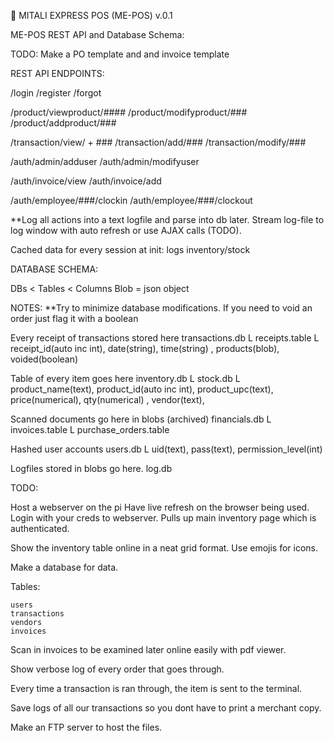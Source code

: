 🌟 MITALI EXPRESS POS (ME-POS) v.0.1



ME-POS REST API and Database Schema:


TODO:
Make a PO template and and invoice template



REST API ENDPOINTS:

/login
/register
/forgot


/product/viewproduct/####
/product/modifyproduct/###
/product/addproduct/###

/transaction/view/ + ###
/transaction/add/###
/transaction/modify/###


/auth/admin/adduser
/auth/admin/modifyuser

/auth/invoice/view
/auth/invoice/add



/auth/employee/###/clockin
/auth/employee/###/clockout




**Log all actions into a text logfile and parse into db later. Stream log-file to log window with auto refresh or use AJAX calls (TODO).


Cached data for every session at init:
	logs
	inventory/stock


DATABASE SCHEMA:

DBs < Tables < Columns
Blob = json object

NOTES:
**Try to minimize database modifications. If you need to void an order just flag it with a boolean


Every receipt of transactions stored here
transactions.db
	L receipts.table
		L receipt_id(auto inc int), date(string), time(string) , products(blob), voided(boolean)

Table of every item goes here
inventory.db
	L stock.db
		L product_name(text), product_id(auto inc int), product_upc(text), price(numerical), qty(numerical) , vendor(text), 


Scanned documents go here in blobs (archived)
financials.db
	L invoices.table
	L purchase_orders.table


Hashed user accounts
users.db
	L uid(text), pass(text), permission_level(int)

Logfiles stored in blobs go here.
log.db




TODO:

Host a webserver on the pi
Have live refresh on the browser being used.
Login with your creds to webserver. Pulls up main inventory page which is authenticated.


Show the inventory table online in a neat grid format. Use emojis for icons.

Make a database for data.

Tables:

    users
    transactions
    vendors
    invoices

Scan in invoices to be examined later online easily with pdf viewer.

Show verbose log of every order that goes through.

Every time a transaction is ran through, the item is sent to the terminal.

Save logs of all our transactions so you dont have to print a merchant copy.

Make an FTP server to host the files.





